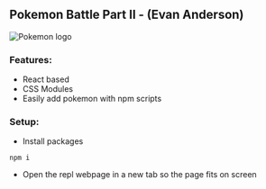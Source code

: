 ## Pokemon Battle Part II - (Evan Anderson)

![Pokemon logo](https://upload.wikimedia.org/wikipedia/commons/thumb/9/98/International_Pok%C3%A9mon_logo.svg/640px-International_Pok%C3%A9mon_logo.svg.png)

### Features:
- React based
- CSS Modules
- Easily add pokemon with npm scripts

### Setup:
- Install packages
```
npm i
```
- Open the repl webpage in a new tab so the page fits on screen